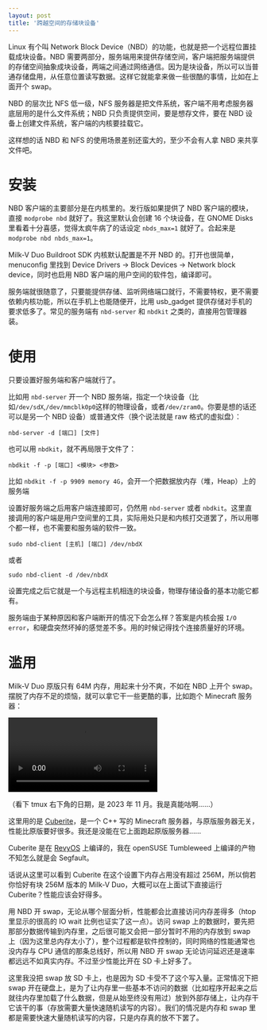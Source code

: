 ```yaml
---
layout: post
title: '跨越空间的存储块设备'
---
```

Linux 有个叫 Network Block Device（NBD）的功能，也就是把一个远程位置挂载成块设备。NBD 需要两部分，服务端用来提供存储空间，客户端把服务端提供的存储空间抽象成块设备，两端之间通过网络通信。因为是块设备，所以可以当普通存储盘用，从任意位置读写数据。这样它就能拿来做一些很酷的事情，比如在上面开个 swap。

NBD 的层次比 NFS 低一级，NFS 服务器是把文件系统，客户端不用考虑服务器底层用的是什么文件系统；NBD 只负责提供空间，要是想存文件，要在 NBD 设备上创建文件系统，客户端的内核要挂载它。

这样想的话 NBD 和 NFS 的使用场景差别还蛮大的，至少不会有人拿 NBD 来共享文件吧。

# 安装

NBD 客户端的主要部分是在内核里的。发行版如果提供了 NBD 客户端的模块，直接 `modprobe nbd` 就好了。我这里默认会创建 16 个块设备，在 GNOME Disks 里看着十分喜感，觉得太疯牛病了的话设定 `nbds_max=1` 就好了。合起来是 `modprobe nbd nbds_max=1`。

Milk-V Duo Buildroot SDK 内核默认配置是不开 NBD 的。打开也很简单，menuconfig 里找到 Device Drivers -> Block Devices -> Network block device，同时也启用 NBD 客户端的用户空间的软件包，编译即可。

服务端就很随意了，只要能提供存储、监听网络端口就行，不需要特权，更不需要依赖内核功能，所以在手机上也能随便开，比用 usb_gadget 提供存储对手机的要求低多了。常见的服务端有 `nbd-server` 和 `nbdkit` 之类的，直接用包管理器装。

# 使用

只要设置好服务端和客户端就行了。

比如用 `nbd-server` 开一个 NBD 服务端，指定一个块设备（比如`/dev/sdX`,`/dev/mmcblk0p0`这样的物理设备，或者`/dev/zram0`。你要是想的话还可以是另一个 NBD 设备）或普通文件（换个说法就是 raw 格式的虚拟盘）：

`nbd-server -d [端口] [文件]`

也可以用 `nbdkit`，就不再局限于文件了：

`nbdkit -f -p [端口] <模块> <参数>`

比如 `nbdkit -f -p 9909 memory 4G`，会开一个把数据放内存（堆，Heap）上的服务端

设置好服务端之后用客户端连接即可，仍然用 `nbd-server` 或者 `nbdkit`。这里直接调用的客户端是用户空间里的工具，实际用处只是和内核打交道罢了，所以用哪个都一样，也不需要和服务端的软件一致。

`sudo nbd-client [主机] [端口] /dev/nbdX`

或者

`sudo nbd-client -d /dev/nbdX`

设置完成之后它就是一个与远程主机相连的块设备，物理存储设备的基本功能它都有。

服务端由于某种原因和客户端断开的情况下会怎么样？答案是内核会报 `I/O error`，和硬盘突然坏掉的感觉差不多。用的时候记得找个连接质量好的环境。

# 滥用

Milk-V Duo 原版只有 64M 内存，用起来十分不爽，不如在 NBD 上开个 swap。摆脱了内存不足的烦恼，就可以拿它干一些更酷的事，比如跑个 Minecraft 服务器：

<video controls>
<source src="{{site.url}}/res/cuberite-milkv-duo/output-preset3-crf47-24.mkv" type="video/mkv">
milk-v-duo-running-cuberite
</video>

（看下 tmux 右下角的日期，是 2023 年 11 月。我是真能咕啊……）

这里用的是 [Cuberite](https://cuberite.org)，是一个 C++ 写的 Minecraft 服务器，与原版服务器无关，性能比原版要好很多。我还是没能在它上面跑起原版服务器……

Cuberite 是在 [RevyOS](https://github.com/revyos) 上编译的，我在 openSUSE Tumbleweed 上编译的产物不知怎么就是会 Segfault。

话说从这里可以看到 Cuberite 在这个设置下内存占用没有超过 256M，所以倘若你恰好有块 256M 版本的 Milk-V Duo，大概可以在上面试下直接运行 Cuberite？性能应该会好得多。

用 NBD 开 swap，无论从哪个层面分析，性能都会比直接访问内存差得多（htop 里显示的很高的 IO wait 比例也证实了这一点）。访问 swap 上的数据时，要先把那部分数据传输到内存里，之后很可能又会把一部分暂时不用的内存放到 swap 上（因为这里总内存太小了），整个过程都是软件控制的，同时网络的性能通常也没内存与 CPU 通信的那条总线好，所以用 NBD 开 swap 无论访问延迟还是速率都远远不如真实内存。不过至少性能比开在 SD 卡上好多了。

这里我没把 swap 放 SD 卡上，也是因为 SD 卡受不了这个写入量。正常情况下把 swap 开在硬盘上，是为了让内存里一些基本不访问的数据（比如程序开起来之后就往内存里加载了什么数据，但是从始至终没有用过）放到外部存储上，让内存干它该干的事（存放需要大量快速随机读写的内容）。我们的情况是内存和 swap 里都是需要快速大量随机读写的内容，只是内存真的放不下罢了。
